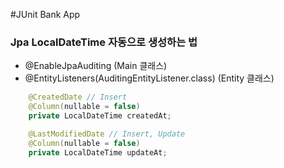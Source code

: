 #JUnit Bank App

### Jpa LocalDateTime 자동으로 생성하는 법
- @EnableJpaAuditing (Main 클래스)
- @EntityListeners(AuditingEntityListener.class) (Entity 클래스)


```java
    @CreatedDate // Insert
    @Column(nullable = false)
    private LocalDateTime createdAt;

    @LastModifiedDate // Insert, Update
    @Column(nullable = false)
    private LocalDateTime updateAt;
```
